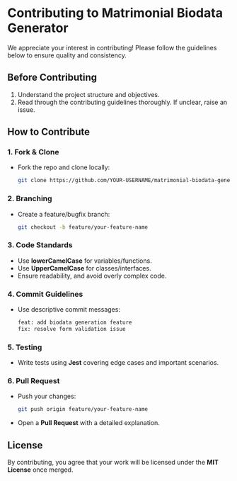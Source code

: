 # Contributing to Matrimonial Biodata Generator

We appreciate your interest in contributing! Please follow the guidelines below to ensure quality and consistency.

## Before Contributing
1. Understand the project structure and objectives.
2. Read through the contributing guidelines thoroughly. If unclear, raise an issue.

## How to Contribute

### 1. Fork & Clone
- Fork the repo and clone locally:
  ```bash
  git clone https://github.com/YOUR-USERNAME/matrimonial-biodata-generator.git
  ```

### 2. Branching
- Create a feature/bugfix branch:
  ```bash
  git checkout -b feature/your-feature-name
  ```

### 3. Code Standards
- Use **lowerCamelCase** for variables/functions.
- Use **UpperCamelCase** for classes/interfaces.
- Ensure readability, and avoid overly complex code.

### 4. Commit Guidelines
- Use descriptive commit messages:
  ```bash
  feat: add biodata generation feature
  fix: resolve form validation issue
  ```

### 5. Testing
- Write tests using **Jest** covering edge cases and important scenarios.

### 6. Pull Request
- Push your changes:
  ```bash
  git push origin feature/your-feature-name
  ```
- Open a **Pull Request** with a detailed explanation.

## License
By contributing, you agree that your work will be licensed under the **MIT License** once merged.
